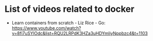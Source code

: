 # List of videos related to docker
- Learn containers from scratch - Liz Rice - Go: https://www.youtube.com/watch?v=8fi7uSYlOdc&list=RQU2LRPdK3HZa3uHDYmliyNppbzc4&t=1103